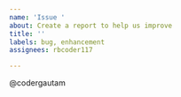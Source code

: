 ```yaml
---
name: 'Issue '
about: Create a report to help us improve
title: ''
labels: bug, enhancement
assignees: rbcoder117

---
```


@codergautam
